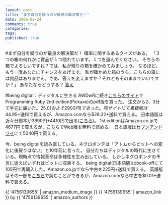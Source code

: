 ```yaml
---
layout: post
title: "まず自分を疑うのが最良の解決策だ！"
date: 2006-08-24
comments: true
categories:
tags:
published: true
---
```


#まず自分を疑うのが最良の解決策だ！
確率に関するあるクイズがある。
「３つの箱の何れかに賞品が１つ隠れています。１つを選んでください。
そちらの箱でよろしいですね？では、私が残りの箱を確かめてみましょう。
なるほど。もう一度あなたにチャンスをあげます。
私が確かめた箱のうち、こちらの箱には賞品はありません。さあ、答えを変えますか？それともそのままでいいですか？」
あなたならどうする？
[答え](http://d.hatena.ne.jp/keyesberry/20060827/p2)

#being digital：ディジタルに生きる
AWDwRに続き[こちらのサイト](http://pragmaticprogrammer.com/titles/ruby/index.html)でProgramming Ruby 2nd edition(Pickaxe)のpdf版を買った。
注文から2、3分で手元に届いた。$25.0(およそ2900円)であった。
同サイトにて書籍版は$44.95+送料で買えるが、Amazon.comなら$28.32+送料で買える。
日本語版は近々分冊本が3990円+4410円で出る([こちら](http://www.cbook24.com/bm_browsing.asp?product%5Fgroup%5Fid=3D51ED79%2D4A8C%2D425E%2DA527%2D7CC0BF24A02B&page=0&browsing%5Ftype=browsing))。
1st editionはAmazon.co.jpで4677円で買えるが、[こちら](http://www.ruby-doc.org/docs/ProgrammingRuby/)でWeb版を無料で読める。
日本語版は[セブンアンドワイ](http://www.7andy.jp/books/detail?accd=30875260)にて5040円で買える。

今、being digitalを読み直している。ネグロポンテは「アトムからビットへの変化に後戻りはない」と10年前に言った。
自分たちはディジタルの時代に生きている。現時点で情報革命は多様性を生み出している。
しかしネグロポンテの予言に従えばいずれはビットに収束する。
being digital(日本語版)はbook-offにて105円で再購入した。Amazon.co.jpでなら中古を225円+送料で買える。
英語版はその一部を[こちら](http://archives.obs-us.com/obs/english/books/nn/bdcont.htm)で読むことができるが、Amazon.comなら中古を$0.01+送料で買える。

{{ '4756139655' | amazon_medium_image }}
{{ '4756139655' | amazon_link }} by {{ '4756139655' | amazon_authors }}
